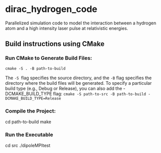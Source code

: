 # dirac_hydrogen_code
Parallelized simulation code to model the interaction between a hydrogen atom and a high intensity laser pulse at relativistic energies.

## Build instructions using CMake

### Run CMake to Generate Build Files:
`cmake -S . -B path-to-build`

The `-S `flag specifies the source directory, and the `-B` flag specifies the directory where the build files will be generated.
To specify a particular build type (e.g., Debug or Release), you can also add the -DCMAKE_BUILD_TYPE flag:
`cmake -S path-to-src -B path-to-build -DCMAKE_BUILD_TYPE=Release`

### Compile the Project:
cd path-to-build
make

### Run the Executable
cd src
./dipoleMPItest
